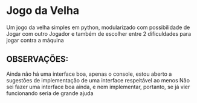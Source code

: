 # Jogo da Velha

Um jogo da velha simples em python, modularizado com possibilidade de Jogar com outro Jogador e também de escolher entre 2 dificuldades para jogar contra a máquina



## OBSERVAÇÕES:
Ainda não há uma interface boa, apenas o console, estou aberto a sugestões de implementação de uma interface respeitável ao menos
Não sei fazer uma interface boa ainda, e nem implementar, portanto, se já vier funcionando seria de grande ajuda
